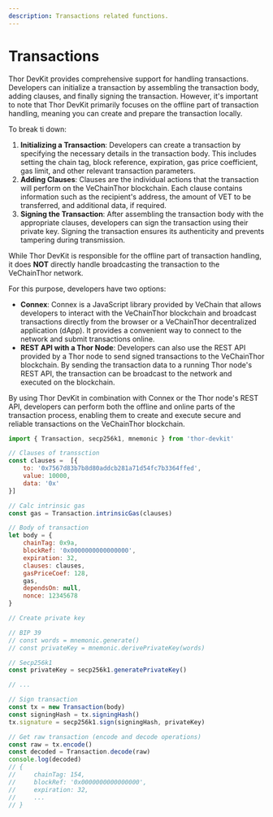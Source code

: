 ```yaml
---
description: Transactions related functions.
---
```


# Transactions

Thor DevKit provides comprehensive support for handling transactions. Developers can initialize a transaction by assembling the transaction body, adding clauses, and finally signing the transaction. However, it's important to note that Thor DevKit primarily focuses on the offline part of transaction handling, meaning you can create and prepare the transaction locally.

To break ti down:

1. **Initializing a Transaction**: Developers can create a transaction by specifying the necessary details in the transaction body. This includes setting the chain tag, block reference, expiration, gas price coefficient, gas limit, and other relevant transaction parameters.
2. **Adding Clauses**: Clauses are the individual actions that the transaction will perform on the VeChainThor blockchain. Each clause contains information such as the recipient's address, the amount of VET to be transferred, and additional data, if required.
3. **Signing the Transaction**: After assembling the transaction body with the appropriate clauses, developers can sign the transaction using their private key. Signing the transaction ensures its authenticity and prevents tampering during transmission.

While Thor DevKit is responsible for the offline part of transaction handling, it does **NOT** directly handle broadcasting the transaction to the VeChainThor network.

For this purpose, developers have two options:

* **Connex**: Connex is a JavaScript library provided by VeChain that allows developers to interact with the VeChainThor blockchain and broadcast transactions directly from the browser or a VeChainThor decentralized application (dApp). It provides a convenient way to connect to the network and submit transactions online.
* **REST API with a Thor Node**: Developers can also use the REST API provided by a Thor node to send signed transactions to the VeChainThor blockchain. By sending the transaction data to a running Thor node's REST API, the transaction can be broadcast to the network and executed on the blockchain.

By using Thor DevKit in combination with Connex or the Thor node's REST API, developers can perform both the offline and online parts of the transaction process, enabling them to create and execute secure and reliable transactions on the VeChainThor blockchain.

```javascript
import { Transaction, secp256k1, mnemonic } from 'thor-devkit'

// Clauses of transsction
const clauses =  [{
    to: '0x7567d83b7b8d80addcb281a71d54fc7b3364ffed',
    value: 10000,
    data: '0x'
}]

// Calc intrinsic gas
const gas = Transaction.intrinsicGas(clauses)

// Body of transaction
let body = {
    chainTag: 0x9a,
    blockRef: '0x0000000000000000',
    expiration: 32,
    clauses: clauses,
    gasPriceCoef: 128,
    gas,
    dependsOn: null,
    nonce: 12345678
}

// Create private key

// BIP 39
// const words = mnemonic.generate()
// const privateKey = mnemonic.derivePrivateKey(words)

// Secp256k1
const privateKey = secp256k1.generatePrivateKey()

// ...

// Sign transaction
const tx = new Transaction(body)
const signingHash = tx.signingHash()
tx.signature = secp256k1.sign(signingHash, privateKey)

// Get raw transaction (encode and decode operations)
const raw = tx.encode()
const decoded = Transaction.decode(raw)
console.log(decoded)
// {
//     chainTag: 154,
//     blockRef: '0x0000000000000000',
//     expiration: 32,
//     ...
// }
```
